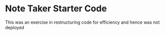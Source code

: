 # Note Taker Starter Code
This was an exercise in restructuring code for efficiency and hence was not deployed
